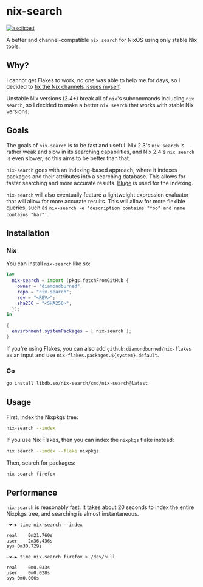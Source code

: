 # nix-search

[![asciicast](https://asciinema.org/a/bXhRRcknqyrHlJR5txuR54Yb6.svg)](https://asciinema.org/a/bXhRRcknqyrHlJR5txuR54Yb6)

A better and channel-compatible `nix search` for NixOS using only stable Nix
tools.

## Why?

I cannot get Flakes to work, no one was able to help me for days, so I decided
to [fix the Nix channels issues
myself](https://github.com/diamondburned/nix-bonito).

Unstable Nix versions (2.4+) break all of `nix`'s subcommands including `nix
search`, so I decided to make a better `nix search` that works with stable Nix
versions.

## Goals

The goals of `nix-search` is to be fast and useful. Nix 2.3's `nix search` is
rather weak and slow in its searching capabilities, and Nix 2.4's `nix search`
is even slower, so this aims to be better than that.

`nix-search` goes with an indexing-based approach, where it indexes packages
and their attributes into a searching database. This allows for faster
searching and more accurate results.
[Bluge](https://github.com/blugelabs/bluge) is used for the indexing.

`nix-search` will also eventually feature a lightweight expression evaluator
that will allow for more accurate results. This will allow for more flexible
queries, such as `nix-search -e 'description contains "foo" and name contains
"bar"'`.

## Installation

### Nix

You can install `nix-search` like so:

```nix
let
  nix-search = import (pkgs.fetchFromGitHub {
    owner = "diamondburned";
    repo = "nix-search";
    rev = "<REV>";
    sha256 = "<SHA256>";
  });
in

{
  environment.systemPackages = [ nix-search ];
}
```

If you're using Flakes, you can also add `github:diamondburned/nix-flakes` as
an input and use `nix-flakes.packages.${system}.default`.

### Go

```sh
go install libdb.so/nix-search/cmd/nix-search@latest
```

## Usage

First, index the Nixpkgs tree:

```sh
nix-search --index
```

If you use Nix Flakes, then you can index the `nixpkgs` flake instead:

```sh
nix search --index --flake nixpkgs
```

Then, search for packages:

```sh
nix-search firefox
```

## Performance

`nix-search` is reasonably fast. It takes about 20 seconds to index the entire
Nixpkgs tree, and searching is almost instantaneous.

```
―❤―▶ time nix-search --index

real	0m21.760s
user	2m36.436s
sys	0m30.729s

―❤―▶ time nix-search firefox > /dev/null

real	0m0.033s
user	0m0.028s
sys	0m0.006s

```
